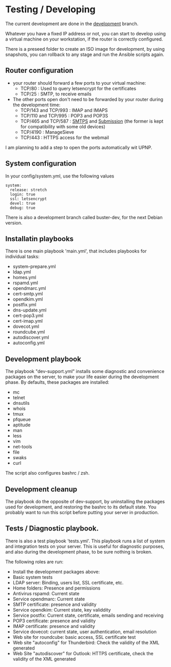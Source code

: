 # Testing / Developing

The current development are done in the [development](https://github.com/progmaticltd/homebox/tree/dev) branch.

Whatever you have a fixed IP address or not, you can start to develop using a virtual machine on your workstation, if the router is correctly configured.

There is a preseed folder to create an ISO image for development, by using snapshots, you can rollback to any stage and run the Ansible scripts again.

## Router configuration

- your router should forward a few ports to your virtual machine:
  - TCP/80 : Used to query letsencrypt for the certificates
  - TCP/25 : SMTP, to receive emails
- The other ports open don't need to be forwarded by your router during the development time:
  - TCP/143 and TCP/993 : IMAP and IMAPS
  - TCP/110 and TCP/995 : POP3 and POP3S
  - TCP/465 and TCP/587 : [SMTPS](https://en.wikipedia.org/wiki/SMTPS) and [Submission](https://en.wikipedia.org/wiki/Opportunistic_TLS) (the former is kept for compatibility with some old devices)
  - TCP/4190 : ManageSieve
  - TCP/443 : HTTPS access for the webmail

I am planning to add a step to open the ports automatically wit UPNP.

## System configuration

In your config/system.yml, use the following values 

```
system:
  release: stretch
  login: true
  ssl: letsencrypt
  devel: true
  debug: true
```

There is also a development branch called buster-dev, for the next Debian version.

## Installatin playbooks

There is one main playbook 'main.yml', that includes playbooks for individual tasks:

- system-prepare.yml
- ldap.yml          
- homes.yml         
- rspamd.yml        
- opendmarc.yml     
- cert-smtp.yml     
- opendkim.yml      
- postfix.yml       
- dns-update.yml    
- cert-pop3.yml     
- cert-imap.yml     
- dovecot.yml       
- roundcube.yml     
- autodiscover.yml  
- autoconfig.yml    

## Development playbook

The playbook "dev-support.yml" installs some diagnostic and convenience packages on the server, to make your life easier during the development phase. By defaults, these packages are installed:

- mc
- telnet
- dnsutils
- whois
- tmux
- pfqueue
- aptitude
- man
- less
- vim
- net-tools
- file
- swaks
- curl

The script also configures bashrc / zsh.

## Development cleanup

The playbook do the opposite of dev-support, by uninstalling the packages used for development, and restoring the bashrc to its default state. You probably want to run this script before putting your server in production.

## Tests / Diagnostic playbook.

There is also a test playbook 'tests.yml'. This playbook runs a list of system and integration tests on your server. This is useful for diagnostic purposes, and also during the development phase, to be sure nothing is broken.

The following roles are run:

- Install the development packages above:
- Basic system tests
- LDAP server: Binding, users list, SSL certificate, etc.
- Home folders: Presence and permissions
- Antivirus rspamd: Current state
- Service opendmarc: Current state
- SMTP certificate: presence and validity
- Service opendkim: Current state, key validdity
- Service postfix: Current state, certificate, emails sending and receiving
- POP3 certificate: presence and validity
- IMAP certificate: presence and validity
- Service dovecot: current state, user authentication, email resolution
- Web site for roundcube: basic access, SSL certificate test
- Web site "autoconfig" for Thunderbird: Check the validity of the XML generated
- Web Site "autodiscover" for Outlook: HTTPS certificate, check the validity of the XML generated

